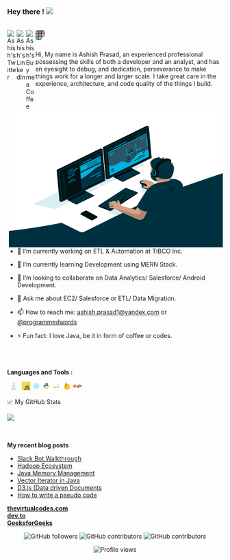 ### Hey there  ! <img src="https://media.giphy.com/media/hvRJCLFzcasrR4ia7z/giphy.gif" width="25px">
<br/> 
<a href="https://twitter.com/programmedwords">
  <img align="left" alt="Ashish's Twitter" width="22px" src="https://raw.githubusercontent.com/peterthehan/peterthehan/master/assets/twitter.svg" />
</a>
<a href="https://www.linkedin.com/in/ashishprasadrknec">
  <img align="left" alt="Ashish's LinkedIn" width="22px" src="https://raw.githubusercontent.com/peterthehan/peterthehan/master/assets/linkedin.svg" />
</a>
<a href="https://www.buymeacoffee.com/ashtvi">
  <img align="left" alt="Ashish's Buy me a Coffee" width="22px" src="https://www.buymeacoffee.com/assets/img/guidelines/logo-mark-1.svg" />
</a>
<a href="https://www.polywork.com/ashishprasad">
  <img align="left" alt="Ashish's Polywork" width="22px" src="https://github.com/theprogrammedwords/theprogrammedwords/blob/main/Screenshot%202021-06-25%20at%2012.34.02%20AM.png" /> 
</a>

<br/> 

<br/>

Hi, My name is Ashish Prasad, an experienced professional possessing the skills of both a developer and an analyst, and has an eyesight to debug, and dedication, perseverance to make things work for a longer and larger scale. I take great care in the experience, architecture, and code quality of the things I build.
<br/>
<br/>
<img align="right" alt="GIF" src="https://github.com/theprogrammedwords/theprogrammedwords/blob/main/code.gif" width="500" height="320" />
<br/>

- 🔭 I’m currently working on ETL & Automation at TIBCO Inc.
 
- 🌱 I’m currently learning Development using MERN Stack.
 
- 👯 I’m looking to collaborate on Data Analytics/ Salesforce/ Android Development.
 
- 💬 Ask me about EC2/ Salesforce or ETL/ Data Migration.

- 📫 How to reach me: ashish.prasad1@yandex.com or [@programmedwords](https://twitter.com/programmedwords)
 
- ⚡ Fun fact: I love Java, be it in form of coffee or codes. 
  
<br/>
<br/>

**Languages and Tools :**  

<code><img height="20" src="https://github.com/theprogrammedwords/theprogrammedwords/blob/main/java_logo_640.jpg"></code>
<code><img height="20" src="https://raw.githubusercontent.com/github/explore/80688e429a7d4ef2fca1e82350fe8e3517d3494d/topics/javascript/javascript.png"></code>
<code><img height="20" src="https://raw.githubusercontent.com/github/explore/80688e429a7d4ef2fca1e82350fe8e3517d3494d/topics/react/react.png"></code>
<code><img height="20" src="https://raw.githubusercontent.com/github/explore/80688e429a7d4ef2fca1e82350fe8e3517d3494d/topics/python/python.png"></code>
<code><img height="20" src="https://raw.githubusercontent.com/github/explore/80688e429a7d4ef2fca1e82350fe8e3517d3494d/topics/mysql/mysql.png"></code>
<code><img height="20" src="https://raw.githubusercontent.com/github/explore/80688e429a7d4ef2fca1e82350fe8e3517d3494d/topics/firebase/firebase.png"></code>
<code><img height="20" src="https://raw.githubusercontent.com/github/explore/80688e429a7d4ef2fca1e82350fe8e3517d3494d/topics/git/git.png"></code>


📈 My GitHub Stats
<div class="row no-gutters justify-center">

  
![](https://github-profile-summary-cards.vercel.app/api/cards/profile-details?username=theprogrammedwords&theme=default)
  
<br/>
</div>

**My recent blog posts**
<!-- BLOG-POST-LIST:START -->

- [Slack Bot Walkthrough](https://theprogrammedwords.medium.com/motivator-bot-slack-bot-4a0b2e9aaf92)
- [Hadoop Ecosystem](https://www.geeksforgeeks.org/hadoop-ecosystem/)
- [Java Memory Management](https://www.geeksforgeeks.org/java-memory-management/)
- [Vector Iterator in Java](https://www.geeksforgeeks.org/vector-iterator-method-in-java-with-examples/)
- [D3.js (Data driven Documents](https://www.geeksforgeeks.org/d3-js-data-driven-documents/)
- [How to write a pseudo code](https://www.geeksforgeeks.org/how-to-write-a-pseudo-code/)

<!-- BLOG-POST-LIST:END -->
**[thevirtualcodes.com](https://www.thevirtualcodes.com/)**
<br/>
**[dev.to](https://dev.to/theprogrammedwords)**
<br/>
**[GeeksforGeeks](https://auth.geeksforgeeks.org/user/thevirtualink/articles)**
<br/>


<p align="center"><img alt="GitHub followers" src="https://img.shields.io/github/followers/theprogrammedwords?style=for-the-badge">    <img alt="GitHub contributors" src="https://img.shields.io/github/contributors/theprogrammedwords/Algorithm-Solutions-Java?style=for-the-badge">  <img alt="GitHub contributors" src="https://img.shields.io/badge/Private%20Repo-8-red?style=for-the-badge"> </p>

<p align="center"><img alt="Profile views" src="https://komarev.com/ghpvc/?username=theprogrammedwords&style=for-the-badge"></p>  
